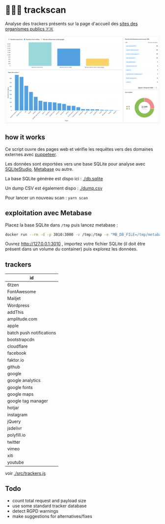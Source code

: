# 🕵🏻‍♂️ trackscan

Analyse des trackers présents sur la page d'accueil des [sites des organismes publics 🇫🇷](https://github.com/etalab/noms-de-domaine-organismes-publics)

![](./screenshot.png)

## how it works

Ce script ouvre des pages web et vérifie les requêtes vers des domaines externes avec [puppeteer](https://github.com/puppeteer/puppeteer).

Les données sont exportées vers une base SQLite pour analyse avec [SQLiteStudio](https://sqlitestudio.pl/), [Metabase](https://metabase.com/) ou autre.

La base SQLite générée est dispo ici : [./db.sqlite](./db.sqlite)

Un dump CSV est également dispo : [./dump.csv](./dump.csv)

Pour lancer un nouveau scan : `yarn scan`

## exploitation avec Metabase

Placez la base SQLite dans `/tmp` puis lancez metabase :

```sh
docker run --rm -d -p 3010:3000 -v /tmp:/tmp -e "MB_DB_FILE=/tmp/metabase.db" metabase/metabase
```

Ouvrez http://127.0.0.1:3010 , importez votre fichier SQLite (il doit être présent dans un volume du container) puis explorez les données.

## trackers

| id                       |
| ------------------------ |
| 6tzen                    |
| FontAwesome              |
| Mailjet                  |
| Wordpress                |
| addThis                  |
| amplitude.com            |
| apple                    |
| batch push notifications |
| bootstrapcdn             |
| cloudflare               |
| facebook                 |
| faktor.io                |
| github                   |
| google                   |
| google analytics         |
| google fonts             |
| google maps              |
| google tag manager       |
| hotjar                   |
| instagram                |
| jQuery                   |
| jsdelivr                 |
| polyfill.io              |
| twitter                  |
| vimeo                    |
| xiti                     |
| youtube                  |

voir [./src/trackers.js](./src/trackers.js)

## Todo

- count total request and payload size
- use some standard tracker database
- detect RGPD warnings
- make suggestions for alternatives/fixes
